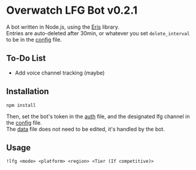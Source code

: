 # Overwatch LFG Bot v0.2.1

A bot written in Node.js, using the [Eris](https://github.com/abalabahaha/eris) library.  
Entries are auto-deleted after 30min, or whatever you set `delete_interval` to be in the [config](./src/config.json) file.

## To-Do List
- Add voice channel tracking (maybe)

## Installation

`npm install`

Then, set the bot's token in the [auth](./src/secret.json) file, and the designated lfg channel in the [config](./src/config.json) file.  
The [data](./src/data.json) file does not need to be edited, it's handled by the bot.

## Usage

`!lfg <mode> <platform> <region> <Tier (If competitive)>`